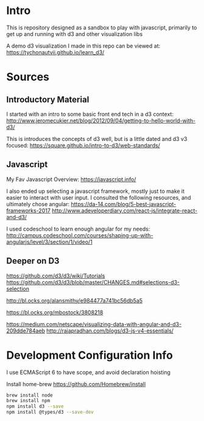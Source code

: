 # Intro
This is repository designed as a sandbox to play with javascript, 
primarily to get up and running with d3 and other visualization libs

A demo d3 visualization I made in this repo can be viewed at:
https://tychonautvii.github.io/learn_d3/

# Sources
 ## Introductory Material
I started with an intro to some basic front end tech in a d3 context:
http://www.jeromecukier.net/blog/2012/09/04/getting-to-hello-world-with-d3/

This is introduces the concepts of d3 well, but is a little dated and d3 v3 focused: 
https://square.github.io/intro-to-d3/web-standards/

## Javascript
My Fav Javascript Overview: https://javascript.info/

I also ended up selecting a javascript framework, mostly just to make it easier to interact with user input. 
I consulted the following resources, and ultimately chose angular:
https://da-14.com/blog/5-best-javascript-frameworks-2017
http://www.adeveloperdiary.com/react-js/integrate-react-and-d3/

I used codeschool to learn enough angular for my needs:
http://campus.codeschool.com/courses/shaping-up-with-angularjs/level/3/section/1/video/1


## Deeper on D3 
https://github.com/d3/d3/wiki/Tutorials
https://github.com/d3/d3/blob/master/CHANGES.md#selections-d3-selection

http://bl.ocks.org/alansmithy/e984477a741bc56db5a5

https://bl.ocks.org/mbostock/3808218

https://medium.com/netscape/visualizing-data-with-angular-and-d3-209dde784aeb
http://rajapradhan.com/blogs/d3-js-v4-essentials/


# Development Configuration Info

I use ECMAScript 6 to have scope, and avoid declaration hoisting

Install home-brew 
https://github.com/Homebrew/install

```bash
brew install node
brew install npm
npm install d3 --save
npm install @types/d3 --save-dev
```

